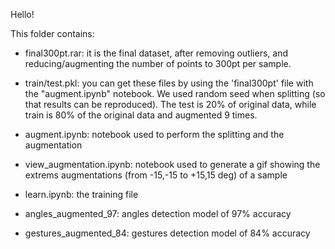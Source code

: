 Hello!

This folder contains:

+ final300pt.rar: it is the final dataset, after removing outliers, and reducing/augmenting the number of points to 300pt per sample.

+ train/test.pkl: you can get these files by using the 'final300pt' file with the "augment.ipynb" notebook. We used random seed when splitting (so that results can be reproduced). The test is 20% of original data, while train is 80% of the original data and augmented 9 times.

+ augment.ipynb: notebook used to perform the splitting and the augmentation

+ view_augmentation.ipynb: notebook used to generate a gif showing the extrems augmentations (from -15,-15 to +15,15 deg) of a sample

+ learn.ipynb: the training file

+ angles_augmented_97: angles detection model of 97% accuracy

+ gestures_augmented_84: gestures detection model of 84% accuracy





































